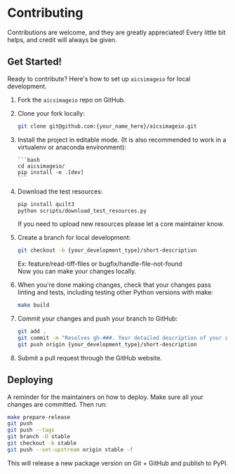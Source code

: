 # Contributing

Contributions are welcome, and they are greatly appreciated! Every little bit
helps, and credit will always be given.

## Get Started!

Ready to contribute? Here's how to set up `aicsimageio` for local development.

1.  Fork the `aicsimageio` repo on GitHub.

2.  Clone your fork locally:

    ```bash
    git clone git@github.com:{your_name_here}/aicsimageio.git
    ```

3.  Install the project in editable mode.
    (It is also recommended to work in a virtualenv or anaconda environment):

        ```bash
        cd aicsimageio/
        pip install -e .[dev]
        ```

4.  Download the test resources:

    ```bash
    pip install quilt3
    python scripts/download_test_resources.py
    ```

    If you need to upload new resources please let a core maintainer know.

5.  Create a branch for local development:

    ```bash
    git checkout -b {your_development_type}/short-description
    ```

    Ex: feature/read-tiff-files or bugfix/handle-file-not-found<br>
    Now you can make your changes locally.

6.  When you're done making changes, check that your changes pass linting and
    tests, including testing other Python versions with make:

    ```bash
    make build
    ```

7.  Commit your changes and push your branch to GitHub:

    ```bash
    git add .
    git commit -m "Resolves gh-###. Your detailed description of your changes."
    git push origin {your_development_type}/short-description
    ```

8.  Submit a pull request through the GitHub website.

## Deploying

A reminder for the maintainers on how to deploy.
Make sure all your changes are committed.
Then run:

```bash
make prepare-release
git push
git push --tags
git branch -D stable
git checkout -b stable
git push --set-upstream origin stable -f
```

This will release a new package version on Git + GitHub and publish to PyPI.
